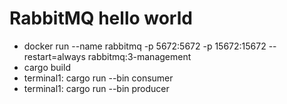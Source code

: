 # RabbitMQ hello world

* docker run --name rabbitmq -p 5672:5672 -p 15672:15672 --restart=always rabbitmq:3-management
* cargo build
* terminal1: cargo run --bin consumer
* terminal1: cargo run --bin producer
